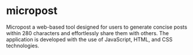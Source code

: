 # micropost
Micropost a web-based tool designed for users to generate concise posts within 280 characters and effortlessly share them with others. The application is developed with the use of JavaScript, HTML, and CSS technologies.

